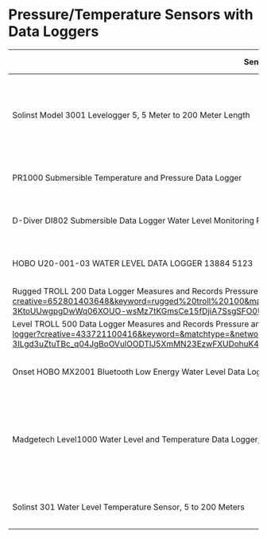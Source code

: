 # Pressure/Temperature Sensors with Data Loggers

| Sensor Model                                         | Features                                                     | Cost (USD) | Picture | Pressure Range   | Comments  | Provider URL                                                                                                                         | Documents/Manuals                                      |
|------------------------------------------------------|--------------------------------------------------------------|------------|---------|------------------|-----------|---------------------------------------------------------------------------------------------------------------------------------------|--------------------------------------------------------|
| Solinst Model 3001 Levelogger 5, 5 Meter to 200 Meter Length | Highly stable communication: single-eye optical interface—easier to clean, more scratch resistant | 665        |         |                  |           | [Provider URL](https://shop.prmfiltration.com/products/solinst-model-3001-levelogger-5-5-meter-to-200-meter-length?currency=USD&variant=43447341285561&utm_medium=cpc&utm_source=google&utm_campaign=Google%20Shopping&stkn=b12a3a614f9f&keyword=&utm_adgroup=&utm_medium=ppc&utm_term=&utm_campaign=GS+-+Water+Level+Indicators&utm_source=adwords&hsa_kw=&hsa_cam=20792052705&hsa_ver=3&hsa_acc=5711099154&hsa_ad=681932524696&hsa_grp=153781953777&hsa_src=g&hsa_mt=&hsa_tgt=pla-1393587162910&hsa_net=adwords&gad_source=1&gclid=Cj0KCQiAtaOtBhCwARIsAN_x-3KLRvhvtkdTshuhJON8LnKMiagUCHcsij2NafXIlm1MgPoZEa6syJkaAh8CEALw_wcB) |                                                        |
| PR1000 Submersible Temperature and Pressure Data Logger    | Measures and Records Pressure and Temperature               | 650        |         | Up to 5,000 PSI  |           | [Provider URL](https://www.iothrifty.com/products/pr1000-temperature-and-pressure-data-logger?variant=43573448474861&gad_source=1&gclid=Cj0KCQiAtaOtBhCwARIsAN_x-3ItCUbWQPfTIW8bJDhuBd5oGU-5TLqH1GxiFBw7Q4yG4ldEs7L1OVUaAmTzEALw_wcB)                                                                                                                      |                                                        |
| D-Diver DI802 Submersible Data Logger Water Level Monitoring Pressure Sensor | Measures and Records Pressure and Temperature               | 530        |         |                  |           | [Provider URL](https://www.ebay.com/itm/334302964616?chn=ps&mkevt=1&mkcid=28&srsltid=AfmBOorsBHuv7Kf8wJr7fuVieCijHrO6QNJHvGcB-83NiCWUU102vXVkid0)                                                                                                                       |                                                        |
| HOBO U20-001-03 WATER LEVEL DATA LOGGER 13884 5123		| Measures and Records Pressure and Temperature               | 479        |         |                  |           | [Provider URL](https://www.ebay.com/itm/305309535177?_trkparms=amclksrc%3DITM%26aid%3D1110006%26algo%3DHOMESPLICE.SIM%26ao%3D1%26asc%3D259357%26meid%3Da1ffd7168a31407c97b53b174746d735%26pid%3D101875%26rk%3D1%26rkt%3D4%26sd%3D334302964616%26itm%3D305309535177%26pmt%3D1%26noa%3D0%26pg%3D4429486%26algv%3DSimplAMLv11WebTrimmedV3MskuWithLambda85KnnRecallV1V2V4ItemNrtInQueryAndCassiniVisualRankerAndBertRecallWithVMEV3CPCAutoWithCassiniEmbRecall&_trksid=p4429486.c101875.m1851&amdata=cksum%3A305309535177a1ffd7168a31407c97b53b174746d735%7Cenc%3AAQAIAAABYHD%252FO%252BVoFoPPIoZ2g0kOZxWd85mWuIHekSp3qag7zFfwObZeQoitzE%252FDCfcejfO%252BzOLmzZmy11RrgWpA56KM9DpasK%252BGtGYwCFvgaK6ijP5AqShEUhT8f2oX6hvndJ3G0oWH8DD1DlBWseQltpxcSDW2Uu52NrseaxeINpsrDP6vx7ny%252BkPKauMa3yeSanWiiuYj%252BuFM7pjYIcCSwHZ8WIJO9sa3jO1dMyEvZCd3yNFwTA2jwF3aikX%252BhN71bAl7zkAKK7BnOOn4SHPm3NwqqKQ%252BCZuZhv0yirpDiPqtWEdCEM6UUEBlmEZNdxzA3NQVWiMG6tagdHgNIcBn2o%252BjYzvYH%252B8778p%252FtEaPHFzd84KJRPeYTccF8UjZn2EjSnjBVAnLtiAj5miJMrcS9c8hUbDs0Hjtyho4sw6T0HMF9peAlBzXkKHLLmhmH4KhwJqJpkdbGBhSf%252BcOWj0kpDqGMfw%253D%7Campid%3APL_CLK%7Cclp%3A4429486&epid=527568318	|                                                        |
| Rugged TROLL 200 Data Logger	Measures and Records Pressure and Temperature	645				https://in-situ.com/us/rugged-troll-200?creative=652801403648&keyword=rugged%20troll%20100&matchtype=p&network=g&device=c&gclid=Cj0KCQiAtaOtBhCwARIsAN_x-3KtoUUwgpgDwWq06XOUO-wsMz7tKGmsCe15fDjiA7SsgSFO0Uu-UWQaAhw0EALw_wcB	|                                                        |
| Level TROLL 500 Data Logger	Measures and Records Pressure and Temperature	1295				https://in-situ.com/us/level-troll-500-data-logger?creative=433721100416&keyword=&matchtype=&network=g&device=c&gclid=Cj0KCQiAtaOtBhCwARIsAN_x-3ILgd3uZtuTBc_q04JgBoOVulOODTlJ5XmMN23EzwFXUDohuK4YFcMaAjz7EALw_wcB	| For great depths                                          |                                                        |
| Onset HOBO MX2001 Bluetooth Low Energy Water Level Data Logger | Measures and Records Pressure and Temperature               | 720        |         |                  |           | [Provider URL](https://www.instrumentation2000.com/onset-mx2001.html?ff=1&fp=3171)                                                  |                                                        |
| Madgetech Level1000 Water Level and Temperature Data Logger, -40 to 176°F, 0 to 30' | Designed to measure temperature from -40 to 176°F (-40 to 80°C) and water level from 0 to 30' (0 to 9.1 m) | 689        |         |                  |           | [Provider URL](https://www.globaltestsupply.com/product/madgetech-level1000-datalogger?gad_source=4&gclid=Cj0KCQiAtaOtBhCwARIsAN_x-3JZ9sGccGTRyUP3RqkajH4ATKCrspD6QyqxA4WsQTJTHuav37oHJQ8aAtCqEALw_wcB)                                                                 |                                                        |
| Solinst 301 Water Level Temperature Sensor, 5 to 200 Meters | Measures and Records Pressure and Temperature               | 365        |         |                  |           | [Provider URL](https://shop.prmfiltration.com/products/solinst-301-water-level-temperature-sensor-5-to-200-meters?currency=USD&variant=43464152907961&utm_medium=cpc&utm_source=google&utm_campaign=Google%20Shopping&stkn=b12a3a614f9f&keyword=&utm_adgroup=&utm_medium=ppc&utm_term=&utm_campaign=GS+-+Water+Level+Indicators&utm_source=adwords&hsa_kw=&hsa_cam=20792052705&hsa_ver=3&hsa_acc=5711099154&hsa_ad=681932524696&hsa_grp=153781953777&hsa_src=g&hsa_mt=&hsa_tgt=pla-1393587162910&hsa_net=adwords&gad_source=1&gclid=Cj0KCQiAtaOtBhCwARIsAN_x-3KFpjSOkBds1RYAGmlkUeWZm_QsySp5k5F0p-Bfxa2tzKJTA0weDDgaAmxVEALw_wcB) |                                                        |
